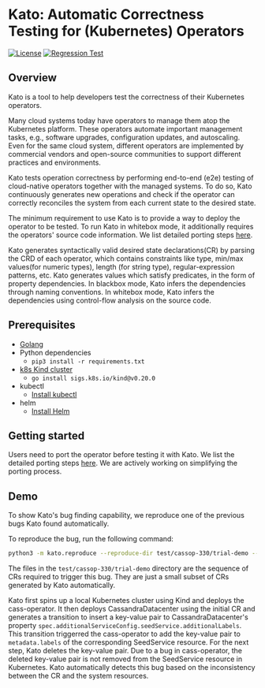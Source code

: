 # Kato: Automatic Correctness Testing for (Kubernetes) Operators
[![License](https://img.shields.io/badge/License-Apache_2.0-blue.svg)](https://opensource.org/licenses/Apache-2.0)
[![Regression Test](https://github.com/xlab-uiuc/kato/actions/workflows/unittest.yaml/badge.svg)](https://github.com/xlab-uiuc/kato/actions/workflows/unittest.yaml)


## Overview
Kato is a tool to help developers test the correctness of their Kubernetes operators.

Many cloud systems today have operators to manage them atop the Kubernetes platform.
These operators automate important management
tasks, e.g., software upgrades, configuration updates, and autoscaling.
Even for the same cloud system, different operators
are implemented by commercial vendors and open-source
communities to support different practices and environments.

Kato tests operation correctness by performing end-to-end (e2e) testing of cloud-native operators together with the managed systems. 
To do so, Kato continuously generates new operations and
check if the operator can correctly reconciles the system from each current state to the desired state.

The minimum requirement to use Kato is to provide a way to deploy the operator to be tested.
To run Kato in whitebox mode, it additionally requires the operators' source code information.
We list detailed porting steps [here](docs/port.md).

Kato generates syntactically valid desired state declarations(CR) by parsing the CRD of each operator, 
  which contains constraints like type, min/max values(for numeric types), length (for string type), regular-expression patterns, etc.
Kato generates values which satisfy predicates, in the form of property dependencies. 
In blackbox mode, Kato infers the dependencies through naming conventions. 
In whitebox mode, Kato infers the dependencies using control-flow analysis on the source code.

## Prerequisites
- [Golang](https://go.dev/doc/install)
- Python dependencies
    - `pip3 install -r requirements.txt`
- [k8s Kind cluster](https://kind.sigs.k8s.io/)  
    - `go install sigs.k8s.io/kind@v0.20.0`
- kubectl
    - [Install kubectl](https://kubernetes.io/docs/tasks/tools/install-kubectl-linux/)
- helm
    - [Install Helm](https://helm.sh/docs/intro/install/)

## Getting started

Users need to port the operator before testing it with Kato.
We list the detailed porting steps [here](https://github.com/xlab-uiuc/kato/blob/main/docs/port.md).
We are actively working on simplifying the porting process.

## Demo
To show Kato's bug finding capability, we reproduce one of the previous bugs Kato found automatically.

To reproduce the bug, run the following command:
```sh
python3 -m kato.reproduce --reproduce-dir test/cassop-330/trial-demo --config data/cass-operator/config.json
```
The files in the `test/cassop-330/trial-demo` directory are the sequence of CRs required to trigger
  this bug.
They are just a small subset of CRs generated by Kato automatically.

Kato first spins up a local Kubernetes cluster using Kind and deploys the cass-operator.
It then deploys CassandraDatacenter using the initial CR and 
  generates a transition to insert a key-value pair to CassandraDatacenter's property
  `spec.additionalServiceConfig.seedService.additionalLabels`.
This transition triggerred the cass-operator to add the key-value pair to `metadata.labels` of 
  the corresponding SeedService resource.
For the next step, Kato deletes the key-value pair. 
Due to a bug in cass-operator, the deleted key-value pair
  is not removed from the SeedService resource in Kubernetes.
Kato automatically detects this bug based on the inconsistency between the CR and the system resources.